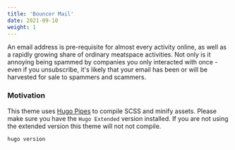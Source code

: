 ```yaml
---
title: 'Bouncer Mail'
date: 2021-09-10
weight: 1
---
```


An email address is pre-requisite for almost every activity online, as well as a rapidly growing share of ordinary meatspace activities. Not only is it annoying being spammed by companies you only interacted with once - even if you unsubscribe, it's likely that your email has been or will be harvested for sale to spammers and scammers.

<!--more-->

### Motivation

This theme uses [Hugo Pipes](https://gohugo.io/hugo-pipes/scss-sass/) to compile SCSS and minify assets. Please make sure you have the `Hugo Extended` version installed. If you are not using the extended version this theme will not not compile.

```
hugo version
```
